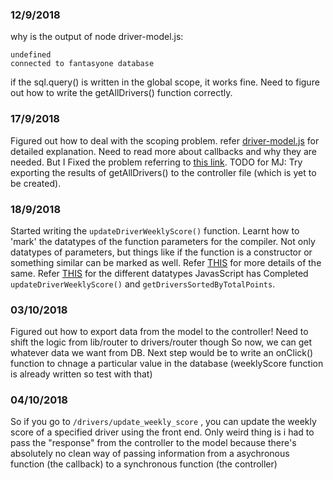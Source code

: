 ### 12/9/2018 
why is the output of node driver-model.js: 
```
undefined
connected to fantasyone database
```
if the sql.query() is written in the global scope, it works fine.
Need to figure out how to write the getAllDrivers() function correctly.

### 17/9/2018
Figured out how to deal with the scoping problem.
refer [driver-model.js](./driver-model.js) for detailed explanation. 
Need to read more about callbacks and why they are needed. But I Fixed the problem referring to [this link](https://stackoverflow.com/questions/31875621/how-to-properly-return-a-result-from-mysql-with-node).
TODO for MJ: Try exporting the results of getAllDrivers() to the controller file (which is yet to be created).

### 18/9/2018
Started writing the ```updateDriverWeeklyScore()``` function. Learnt how to 'mark' the datatypes of the function parameters for the compiler. Not only datatypes of parameters, but things like if the function is a constructor or something similar can be marked as well. Refer [THIS](https://github.com/google/closure-compiler/wiki/Annotating-JavaScript-for-the-Closure-Compiler) for more details of the same. 
Refer [THIS](https://developer.mozilla.org/en-US/docs/Web/JavaScript/Data_structures) for the different datatypes JavasScript has
Completed ```updateDriverWeeklyScore()``` and ```getDriversSortedByTotalPoints```.

### 03/10/2018
Figured out how to export data from the model to the controller!
Need to shift the logic from lib/router to drivers/router though
So now, we can get whatever data we want from DB.
Next step would be to write an onClick() function to chnage a particular value in the database (weeklyScore function is already written so test with that)


### 04/10/2018
So if you go to ```/drivers/update_weekly_score``` , you can update the weekly score of a specified driver using
the front end. Only weird thing is i had to pass the "response" from the controller to the model because there's absolutely
no clean way of passing information from a asychronous function (the callback) to a synchronous function (the controller)